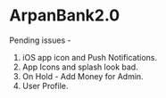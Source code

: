 # ArpanBank2.0

Pending issues - 
1. iOS app icon and Push Notifications.
2. App Icons and splash look bad.
3. On Hold - Add Money for Admin.
5. User Profile.


